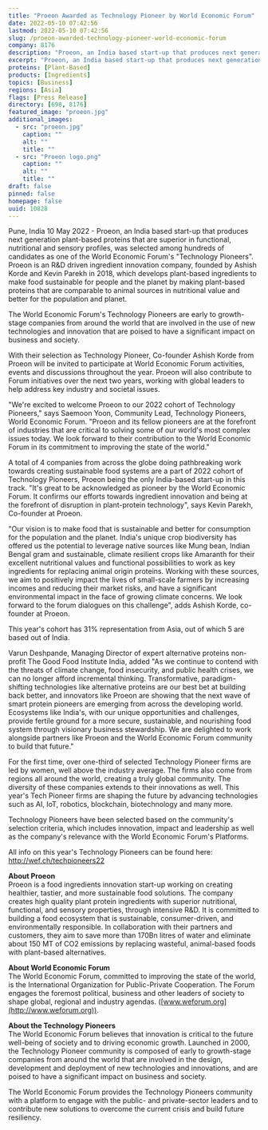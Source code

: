 ```yaml
---
title: "Proeon Awarded as Technology Pioneer by World Economic Forum"
date: 2022-05-10 07:42:56
lastmod: 2022-05-10 07:42:56
slug: /proeon-awarded-technology-pioneer-world-economic-forum
company: 8176
description: "Proeon, an India based start-up that produces next generation plant-based proteins that are superior in functional, nutritional and sensory profiles, was selected among hundreds of candidates as one of the World Economic Forum’s “Technology Pioneers”."
excerpt: "Proeon, an India based start-up that produces next generation plant-based proteins that are superior in functional, nutritional and sensory profiles, was selected among hundreds of candidates as one of the World Economic Forum’s “Technology Pioneers”."
proteins: [Plant-Based]
products: [Ingredients]
topics: [Business]
regions: [Asia]
flags: [Press Release]
directory: [698, 8176]
featured_image: "proeon.jpg"
additional_images:
  - src: "proeon.jpg"
    caption: ""
    alt: ""
    title: ""
  - src: "Proeon logo.png"
    caption: ""
    alt: ""
    title: ""
draft: false
pinned: false
homepage: false
uuid: 10828
---
```

Pune, India 10 May 2022 - Proeon, an India based start-up that produces
next generation plant-based proteins that are superior in functional,
nutritional and sensory profiles, was selected among hundreds of
candidates as one of the World Economic Forum's "Technology Pioneers".
Proeon is an R&D driven ingredient innovation company, founded by Ashish
Korde and Kevin Parekh in 2018, which develops plant-based ingredients
to make food sustainable for people and the planet by making plant-based
proteins that are comparable to animal sources in nutritional value and
better for the population and planet.

The World Economic Forum's Technology Pioneers are early to growth-stage
companies from around the world that are involved in the use of new
technologies and innovation that are poised to have a significant impact
on business and society.

With their selection as Technology Pioneer, Co-founder Ashish Korde from
Proeon will be invited to participate at World Economic Forum
activities, events and discussions throughout the year. Proeon will also
contribute to Forum initiatives over the next two years, working with
global leaders to help address key industry and societal issues.

"We're excited to welcome Proeon to our 2022 cohort of Technology
Pioneers," says Saemoon Yoon, Community Lead, Technology Pioneers, World
Economic Forum. "Proeon and its fellow pioneers are at the forefront of
industries that are critical to solving some of our world's most complex
issues today. We look forward to their contribution to the World
Economic Forum in its commitment to improving the state of the world."

A total of 4 companies from across the globe doing pathbreaking work
towards creating sustainable food systems are a part of 2022 cohort of
Technology Pioneers, Proeon being the only India-based start-up in this
track. "It's great to be acknowledged as pioneer by the World Economic
Forum. It confirms our efforts towards ingredient innovation and being
at the forefront of disruption in plant-protein technology", says Kevin
Parekh, Co-founder at Proeon.

"Our vision is to make food that is sustainable and better for
consumption for the population and the planet. India's unique crop
biodiversity has offered us the potential to leverage native sources
like Mung bean, Indian Bengal gram and sustainable, climate resilient
crops like Amaranth for their excellent nutritional values and
functional possibilities to work as key ingredients for replacing animal
origin proteins. Working with these sources, we aim to positively impact
the lives of small-scale farmers by increasing incomes and reducing
their market risks, and have a significant environmental impact in the
face of growing climate concerns. We look forward to the forum dialogues
on this challenge", adds Ashish Korde, co-founder at Proeon.

This year's cohort has 31% representation from Asia, out of which 5 are
based out of India.

Varun Deshpande, Managing Director of expert alternative proteins
non-profit The Good Food Institute India, added "As we continue to
contend with the threats of climate change, food insecurity, and public
health crises, we can no longer afford incremental thinking.
Transformative, paradigm-shifting technologies like alternative proteins
are our best bet at building back better, and innovators like Proeon are
showing that the next wave of smart protein pioneers are emerging from
across the developing world. Ecosystems like India's, with our unique
opportunities and challenges, provide fertile ground for a more secure,
sustainable, and nourishing food system through visionary business
stewardship. We are delighted to work alongside partners like Proeon and
the World Economic Forum community to build that future."

For the first time, over one-third of selected Technology Pioneer firms
are led by women, well above the industry average. The firms also come
from regions all around the world, creating a truly global community.
The diversity of these companies extends to their innovations as well.
This year's Tech Pioneer firms are shaping the future by advancing
technologies such as AI, IoT, robotics, blockchain, biotechnology and
many more.

Technology Pioneers have been selected based on the community's
selection criteria, which includes innovation, impact and leadership as
well as the company's relevance with the World Economic Forum's
Platforms.

All info on this year's Technology Pioneers can be found here:
<http://wef.ch/techpioneers22>

**About Proeon**\
Proeon is a food ingredients innovation start-up working on creating
healthier, tastier, and more sustainable food solutions. The company
creates high quality plant protein ingredients with superior
nutritional, functional, and sensory properties, through intensive R&D.
It is committed to building a food ecosystem that is sustainable,
consumer-driven, and environmentally responsible. In collaboration with
their partners and customers, they aim to save more than 170Bn litres of
water and eliminate about 150 MT of CO2 emissions by replacing wasteful,
animal-based foods with plant-based alternatives.

**About World Economic Forum**\
The World Economic Forum, committed to improving the state of the world,
is the International Organization for Public-Private Cooperation. The
Forum engages the foremost political, business and other leaders of
society to shape global, regional and industry agendas.
([www.weforum.org](http://www.weforum.org)).

**About the Technology Pioneers**\
The World Economic Forum believes that innovation is critical to the
future well-being of society and to driving economic growth. Launched in
2000, the Technology Pioneer community is composed of early to
growth-stage companies from around the world that are involved in the
design, development and deployment of new technologies and innovations,
and are poised to have a significant impact on business and society.

The World Economic Forum provides the Technology Pioneers community with
a platform to engage with the public- and private-sector leaders and to
contribute new solutions to overcome the current crisis and build future
resiliency.
